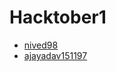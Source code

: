 # Hacktober1

- [nived98](https://github.com/nived98)
- [ajayadav151197](https://github.com/ajayadav151197)
